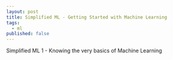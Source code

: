 ```yaml
---
layout: post
title: Simplified ML - Getting Started with Machine Learning
tags:
  - ml
published: false
---
```


Simplified ML 1 - Knowing the very basics of Machine Learning

